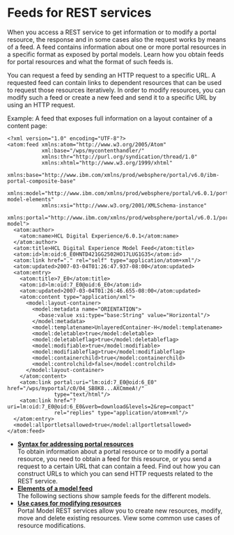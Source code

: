 # Feeds for REST services

When you access a REST service to get information or to modify a portal resource, the response and in some cases also the request works by means of a feed. A feed contains information about one or more portal resources in a specific format as exposed by portal models. Learn how you obtain feeds for portal resources and what the format of such feeds is.

You can request a feed by sending an HTTP request to a specific URL. A requested feed can contain links to dependent resources that can be used to request those resources iteratively. In order to modify resources, you can modify such a feed or create a new feed and send it to a specific URL by using an HTTP request.

Example: A feed that exposes full information on a layout container of a content page:

```
<?xml version="1.0" encoding="UTF-8"?>
<atom:feed xmlns:atom="http://www.w3.org/2005/Atom" 
           xml:base="/wps/mycontenthandler/" 
           xmlns:thr="http://purl.org/syndication/thread/1.0" 
           xmlns:xhtml="http://www.w3.org/1999/xhtml" 
           xmlns:base="http://www.ibm.com/xmlns/prod/websphere/portal/v6.0/ibm-portal-composite-base" 
           xmlns:model="http://www.ibm.com/xmlns/prod/websphere/portal/v6.0.1/portal-model-elements" 
           xmlns:xsi="http://www.w3.org/2001/XMLSchema-instance" 
           xmlns:portal="http://www.ibm.com/xmlns/prod/websphere/portal/v6.0.1/portal-model">
  <atom:author>
    <atom:name>HCL Digital Experience/6.0.1</atom:name>
  </atom:author>
  <atom:title>HCL Digital Experience Model Feed</atom:title>
  <atom:id>lm:oid:6_E0HNTD421GG2502HO17LUG1G35</atom:id>
  <atom:link href="." rel="self" type="application/atom+xml"/>
  <atom:updated>2007-03-04T01:26:47.937-08:00</atom:updated>
  <atom:entry>
    <atom:title>7_E0</atom:title>
    <atom:id>lm:oid:7_E0@oid:6_E0</atom:id>
    <atom:updated>2007-03-04T01:26:46.655-08:00</atom:updated>
    <atom:content type="application/xml">
      <model:layout-container>
        <model:metadata name="ORIENTATION">
          <base:value xsi:type="base:String" value="Horizontal"/>
        </model:metadata>
        <model:templatename>UnlayeredContainer-H</model:templatename>
        <model:deletable>true</model:deletable>
        <model:deletableflag>true</model:deletableflag>
        <model:modifiable>true</model:modifiable>
        <model:modifiableflag>true</model:modifiableflag>
        <model:containerchild>true</model:containerchild>
        <model:controlchild>false</model:controlchild>
      </model:layout-container>
    </atom:content>
    <atom:link portal:uri="lm:oid:7_E0@oid:6_E0" href="/wps/myportal/c0/04_SB8K8...AXCmmeA!/" 
               type="text/html"/>
    <atom:link href="?uri=lm:oid:7_E0@oid:6_E0&verb=download&levels=2&rep=compact" 
               rel="replies" type="application/atom+xml"/>
  </atom:entry>
  <model:allportletsallowed>true</model:allportletsallowed>
</atom:feed>

```

-   **[Syntax for addressing portal resources](../dev/rest_feed_obt.md)**  
To obtain information about a portal resource or to modify a portal resource, you need to obtain a feed for this resource, or you send a request to a certain URL that can contain a feed. Find out how you can construct URLs to which you can send HTTP requests related to the REST service.
-   **[Elements of a model feed](../dev/rest_feed_elements.md)**  
The following sections show sample feeds for the different models.
-   **[Use cases for modifying resources](../dev/rest_feed_mod_resrc.md)**  
Portal Model REST services allow you to create new resources, modify, move and delete existing resources. View some common use cases of resource modifications.


